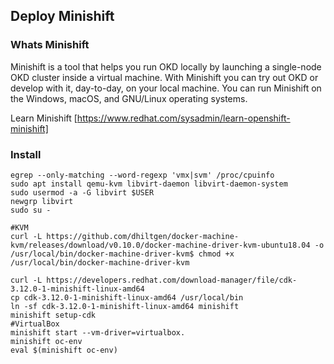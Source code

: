 ## Deploy Minishift

### Whats Minishift

Minishift is a tool that helps you run OKD locally by launching a single-node OKD cluster inside a virtual machine. With Minishift you can try out OKD or develop with it, day-to-day, on your local machine. You can run Minishift on the Windows, macOS, and GNU/Linux operating systems.

Learn Minishift [https://www.redhat.com/sysadmin/learn-openshift-minishift]

### Install 

```console
egrep --only-matching --word-regexp 'vmx|svm' /proc/cpuinfo
sudo apt install qemu-kvm libvirt-daemon libvirt-daemon-system
sudo usermod -a -G libvirt $USER
newgrp libvirt
sudo su -

#KVM
curl -L https://github.com/dhiltgen/docker-machine-kvm/releases/download/v0.10.0/docker-machine-driver-kvm-ubuntu18.04 -o /usr/local/bin/docker-machine-driver-kvm$ chmod +x /usr/local/bin/docker-machine-driver-kvm

curl -L https://developers.redhat.com/download-manager/file/cdk-3.12.0-1-minishift-linux-amd64
cp cdk-3.12.0-1-minishift-linux-amd64 /usr/local/bin
ln -sf cdk-3.12.0-1-minishift-linux-amd64 minishift
minishift setup-cdk
#VirtualBox
minishift start --vm-driver=virtualbox.
minishift oc-env
eval $(minishift oc-env)
```
